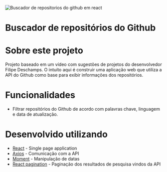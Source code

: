![Buscador de repositorios do github em react](/buscador-de-repositorios-github-screenshot.jpg)

# Buscador de repositórios do Github

# Sobre este projeto

Projeto baseado em um vídeo com sugestões de projetos do desenvolvedor Filipe Deschamps. O intuíto aqui é construir uma aplicação web que utiliza a API do Github como base para exibir informações dos repositórios.   

# Funcionalidades

* Filtrar repositórios do Github de acordo com palavras chave, linguagem e data de atualização.

# Desenvolvido utilizando

* [React](https://pt-br.reactjs.org/) - Single page application
* [Axios](https://github.com/axios/axios) - Comunicação com a API
* [Moment](https://momentjs.com/) - Manipulação de datas
* [React pagination](https://github.com/vayser/react-js-pagination) - Paginação dos resultados de pesquisa vindos da API
